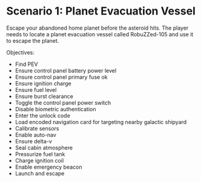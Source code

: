 Scenario 1: Planet Evacuation Vessel
====================================

Escape your abandoned home planet before the asteroid hits.
The player needs to locate a planet evacuation vessel called RobuZZed-105 and use it to escape the planet.

Objectives:
- Find PEV
- Ensure control panel battery power level
- Ensure control panel primary fuse ok
- Ensure ignition charge
- Ensure fuel level
- Ensure burst clearance
- Toggle the control panel power switch
- Disable biometric authentication
- Enter the unlock code
- Load encoded navigation card for targeting nearby galactic shipyard
- Calibrate sensors
- Enable auto-nav
- Ensure delta-v
- Seal cabin atmosphere
- Pressurize fuel tank
- Charge ignition coil
- Enable emergency beacon
- Launch and escape
